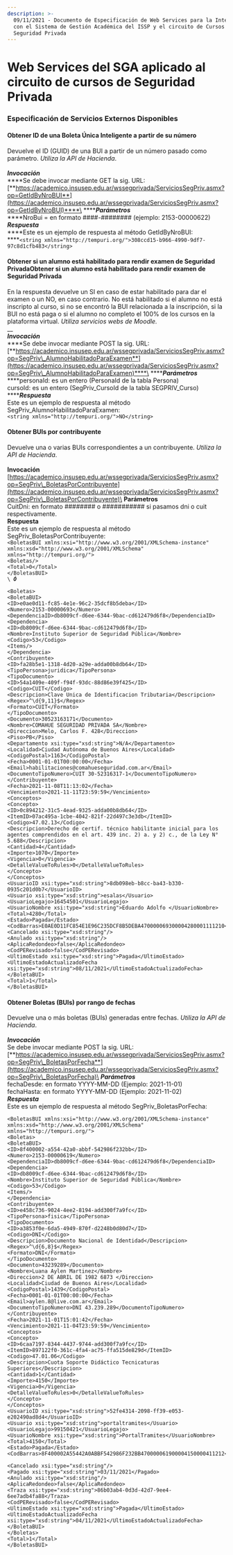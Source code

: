 ```yaml
---
description: >-
  09/11/2021 - Documento de Especificación de Web Services para la Integración
  con el Sistema de Gestión Académica del ISSP y el circuito de Cursos de
  Seguridad Privada
---
```


# Web Services del SGA aplicado al circuito de cursos de Seguridad Privada

### Especificación de Servicios Externos Disponibles

#### Obtener ID de una Boleta Única Inteligente a partir de su número

Devuelve el ID (GUID) de una BUI a partir de un número pasado como parámetro. _Utiliza la API de Hacienda_.\
\
_**Invocación**_\
****Se debe invocar mediante GET la sig. URL:\
[**https://academico.insusep.edu.ar/wssegprivada/ServiciosSegPriv.asmx?op=GetIdByNroBUI**](https://academico.insusep.edu.ar/wssegprivada/ServiciosSegPriv.asmx?op=GetIdByNroBUI)****\
****_**Parámetros**_\
****NroBui = en formato ####-######## (ejemplo: 2153-00000622)\
_**Respuesta**_\
****Este es un ejemplo de respuesta al método GetIdByNroBUI:\
****`<string xmlns="http://tempuri.org/">308ccd15-b966-4990-9df7-97c8d1cfb483</string>`

#### Obtener si un alumno está habilitado para rendir examen de Seguridad PrivadaObtener si un alumno está habilitado para rendir examen de Seguridad Privada

En la respuesta devuelve un SI en caso de estar habilitado para dar el examen o un NO, en caso contrario. No está habilitado si el alumno no está inscripto al curso, si no se encontró la BUI relacionada a la inscripción, si la BUI no está paga o si el alumno no completo el 100% de los cursos en la plataforma virtual. _Utiliza servicios webs de Moodle._\
__\
_**Invocación**_\
****Se debe invocar mediante POST la sig. URL:\
[**https://academico.insusep.edu.ar/wssegprivada/ServiciosSegPriv.asmx?op=SegPriv\_AlumnoHabilitadoParaExamen**](https://academico.insusep.edu.ar/wssegprivada/ServiciosSegPriv.asmx?op=SegPriv\_AlumnoHabilitadoParaExamen)****\
****_**Parámetros**_\
****personaId: es un entero (PersonaId de la tabla Persona)\
cursoId: es un entero (SegPriv\_CursoId de la tabla SEGPRIV\_Curso)\
****_**Respuesta**_\
Este es un ejemplo de respuesta al método SegPriv\_AlumnoHabilitadoParaExamen:\
`<string xmlns="http://tempuri.org/">NO</string>`

#### Obtener BUIs por contribuyente

Devuelve una o varias BUIs correspondientes a un contribuyente. _Utiliza la API de Hacienda_.\
\
**Invocación**\
[https://academico.insusep.edu.ar/wssegprivada/ServiciosSegPriv.asmx?op=SegPriv\_BoletasPorContribuyente](https://academico.insusep.edu.ar/wssegprivada/ServiciosSegPriv.asmx?op=SegPriv\_BoletasPorContribuyente)\
**Parámetros**\
CuitDni: en formato ######## o ########### si pasamos dni o cuit respectivamente.\
**Respuesta**\
Este es un ejemplo de respuesta al método SegPriv\_BoletasPorContribuyente:\
`<BoletasBUI xmlns:xsi="http://www.w3.org/2001/XMLSchema-instance" xmlns:xsd="http://www.w3.org/2001/XMLSchema" xmlns="http://tempuri.org/">`\
`<Boletas/>`\
`<Total>0</Total>`\
`</BoletasBUI>`\
``\
``_**`Ó`**_

```
<Boletas>
<BoletaBUI>
<ID>e0ae0d11-fc85-4e1e-96c2-35dcf8b5deba</ID>
<Numero>2153-00000693</Numero>
<DependenciaID>db8009cf-d6ee-6344-9bac-cd612479d6f8</DependenciaID>
<Dependencia>
<ID>db8009cf-d6ee-6344-9bac-cd612479d6f8</ID>
<Nombre>Instituto Superior de Seguridad Pública</Nombre>
<Codigo>53</Codigo>
<Items/>
</Dependencia>
<Contribuyente>
<ID>fa28b5e1-1318-4d20-a29e-adda00b8db64</ID>
<TipoPersona>juridica</TipoPersona>
<TipoDocumento>
<ID>54a1409e-409f-f94f-93dc-88d86e39f425</ID>
<Codigo>CUIT</Codigo>
<Descripcion>Clave Unica de Identificacion Tributaria</Descripcion>
<Regex>^\d{9,11}$</Regex>
<Formato>CUIT</Formato>
</TipoDocumento>
<Documento>30523163171</Documento>
<Nombre>COMAHUE SEGURIDAD PRIVADA SA</Nombre>
<Direccion>Melo, Carlos F. 428</Direccion>
<Piso>PB</Piso>
<Departamento xsi:type="xsd:string">N/A</Departamento>
<Localidad>Ciudad Autónoma de Buenos Aires</Localidad>
<CodigoPostal>1163</CodigoPostal>
<Fecha>0001-01-01T00:00:00</Fecha>
<Email>habilitaciones@comahueseguridad.com.ar</Email>
<DocumentoTipoNumero>CUIT 30-52316317-1</DocumentoTipoNumero>
</Contribuyente>
<Fecha>2021-11-08T11:13:02</Fecha>
<Vencimiento>2021-11-11T23:59:59</Vencimiento>
<Conceptos>
<Concepto>
<ID>0c894212-31c5-4ead-9325-adda00b8db64</ID>
<ItemID>07ac495a-1cbe-4042-821f-22d497c3e3db</ItemID>
<Codigo>47.02.13</Codigo>
<Descripcion>Derecho de certif. técnico habilitante inicial para los agentes comprendidos en el art. 439 inc. 2) a. y 2) c., de la Ley N° 5.688</Descripcion>
<Cantidad>4</Cantidad>
<Importe>1070</Importe>
<Vigencia>0</Vigencia>
<DetalleValueToRules>0</DetalleValueToRules>
</Concepto>
</Conceptos>
<UsuarioID xsi:type="xsd:string">8db098eb-b8cc-ba43-b330-0935c201d0b7</UsuarioID>
<Usuario xsi:type="xsd:string">esalas</Usuario>
<UsuarioLegajo>16454501</UsuarioLegajo>
<UsuarioNombre xsi:type="xsd:string">Eduardo Adolfo </UsuarioNombre>
<Total>4280</Total>
<Estado>Pagada</Estado>
<CodBarras>E0AE0D11FC854E1E96C235DCF8B5DEBA470000069300004280001111210</CodBarras>
<Cancelado xsi:type="xsd:string"/>
<Anulado xsi:type="xsd:string"/>
<AplicaRedondeo>false</AplicaRedondeo>
<CodPERevisado>false</CodPERevisado>
<UltimoEstado xsi:type="xsd:string">Pagada</UltimoEstado>
<UltimoEstadoActualizadoFecha xsi:type="xsd:string">08/11/2021</UltimoEstadoActualizadoFecha>
</BoletaBUI>
<Total>1</Total>
</BoletasBUI>
```

#### Obtener Boletas (BUIs) por rango de fechas

Devuelve una o más boletas (BUIs) generadas entre fechas. _Utiliza la API de Hacienda_.\
\
_**Invocación**_\
Se debe invocar mediante POST la sig. URL:\
[**https://academico.insusep.edu.ar/wssegprivada/ServiciosSegPriv.asmx?op=SegPriv\_BoletasPorFecha**](https://academico.insusep.edu.ar/wssegprivada/ServiciosSegPriv.asmx?op=SegPriv\_BoletasPorFecha)\
_**Parámetros**_\
fechaDesde: en formato YYYY-MM-DD (Ejemplo: 2021-11-01)\
fechaHasta: en formato YYYY-MM-DD (Ejemplo: 2021-11-02)\
_**Respuesta**_\
Este es un ejemplo de respuesta al método SegPriv\_BoletasPorFecha:

```
<BoletasBUI xmlns:xsi="http://www.w3.org/2001/XMLSchema-instance" xmlns:xsd="http://www.w3.org/2001/XMLSchema" xmlns="http://tempuri.org/">
<Boletas>
<BoletaBUI>
<ID>8f400002-a554-42a0-abbf-542986f232bb</ID>
<Numero>2153-00000619</Numero>
<DependenciaID>db8009cf-d6ee-6344-9bac-cd612479d6f8</DependenciaID>
<Dependencia>
<ID>db8009cf-d6ee-6344-9bac-cd612479d6f8</ID>
<Nombre>Instituto Superior de Seguridad Pública</Nombre>
<Codigo>53</Codigo>
<Items/>
</Dependencia>
<Contribuyente>
<ID>e458c736-9024-4ee2-8194-add300f7a9fc</ID>
<TipoPersona>fisica</TipoPersona>
<TipoDocumento>
<ID>a3853f0e-6da5-4949-870f-d2248b0d80d7</ID>
<Codigo>DNI</Codigo>
<Descripcion>Documento Nacional de Identidad</Descripcion>
<Regex>^\d{6,8}$</Regex>
<Formato>DNI</Formato>
</TipoDocumento>
<Documento>43239289</Documento>
<Nombre>Luana Aylen Martinez</Nombre>
<Direccion>2 DE ABRIL DE 1982 6873 </Direccion>
<Localidad>Ciudad de Buenos Aires</Localidad>
<CodigoPostal>1439</CodigoPostal>
<Fecha>0001-01-01T00:00:00</Fecha>
<Email>aylen.8@live.com.ar</Email>
<DocumentoTipoNumero>DNI 43.239.289</DocumentoTipoNumero>
</Contribuyente>
<Fecha>2021-11-01T15:01:42</Fecha>
<Vencimiento>2021-11-04T23:59:59</Vencimiento>
<Conceptos>
<Concepto>
<ID>6caa7197-8344-4437-9744-add300f7a9fc</ID>
<ItemID>897122f0-361c-4fa4-ac75-ffa515de829d</ItemID>
<Codigo>47.01.06</Codigo>
<Descripcion>Cuota Soporte Didáctico Tecnicaturas Superiores</Descripcion>
<Cantidad>1</Cantidad>
<Importe>4150</Importe>
<Vigencia>0</Vigencia>
<DetalleValueToRules>0</DetalleValueToRules>
</Concepto>
</Conceptos>
<UsuarioID xsi:type="xsd:string">52fe4314-2098-ff39-e053-e202490ad8d4</UsuarioID>
<Usuario xsi:type="xsd:string">portaltramites</Usuario>
<UsuarioLegajo>99150421</UsuarioLegajo>
<UsuarioNombre xsi:type="xsd:string">PortalTramites</UsuarioNombre>
<Total>4150</Total>
<Estado>Pagada</Estado>
<CodBarras>8F400002A55442A0ABBF542986F232BB470000061900004150000411212</CodBarras>

<Cancelado xsi:type="xsd:string"/>
<Pagado xsi:type="xsd:string">03/11/2021</Pagado>
<Anulado xsi:type="xsd:string"/>
<AplicaRedondeo>false</AplicaRedondeo>
<Traza xsi:type="xsd:string">86b03ab4-0d3d-42d7-9ee4-6ee7adb4fa88</Traza>
<CodPERevisado>false</CodPERevisado>
<UltimoEstado xsi:type="xsd:string">Pagada</UltimoEstado>
<UltimoEstadoActualizadoFecha xsi:type="xsd:string">04/11/2021</UltimoEstadoActualizadoFecha>
</BoletaBUI>
</Boletas>
<Total>1</Total>
</BoletasBUI>

```
